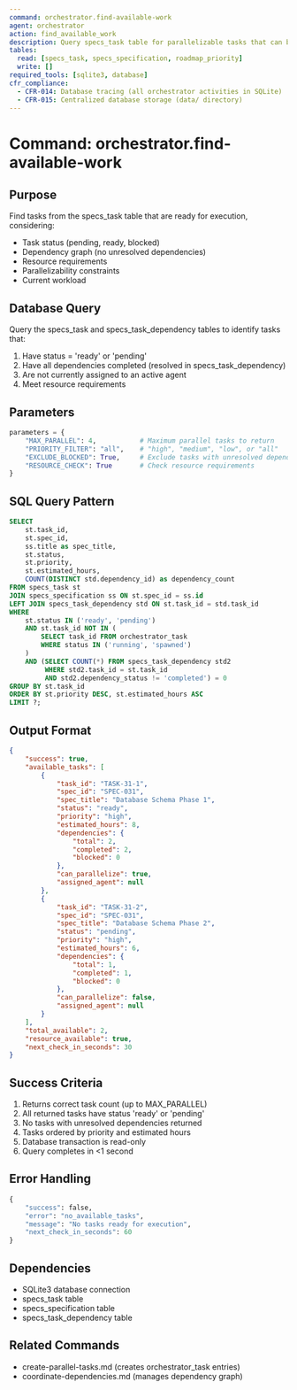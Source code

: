 ```yaml
---
command: orchestrator.find-available-work
agent: orchestrator
action: find_available_work
description: Query specs_task table for parallelizable tasks that can be executed
tables:
  read: [specs_task, specs_specification, roadmap_priority]
  write: []
required_tools: [sqlite3, database]
cfr_compliance:
  - CFR-014: Database tracing (all orchestrator activities in SQLite)
  - CFR-015: Centralized database storage (data/ directory)
---
```


# Command: orchestrator.find-available-work

## Purpose

Find tasks from the specs_task table that are ready for execution, considering:
- Task status (pending, ready, blocked)
- Dependency graph (no unresolved dependencies)
- Resource requirements
- Parallelizability constraints
- Current workload

## Database Query

Query the specs_task and specs_task_dependency tables to identify tasks that:
1. Have status = 'ready' or 'pending'
2. Have all dependencies completed (resolved in specs_task_dependency)
3. Are not currently assigned to an active agent
4. Meet resource requirements

## Parameters

```python
parameters = {
    "MAX_PARALLEL": 4,           # Maximum parallel tasks to return
    "PRIORITY_FILTER": "all",    # "high", "medium", "low", or "all"
    "EXCLUDE_BLOCKED": True,     # Exclude tasks with unresolved dependencies
    "RESOURCE_CHECK": True       # Check resource requirements
}
```

## SQL Query Pattern

```sql
SELECT
    st.task_id,
    st.spec_id,
    ss.title as spec_title,
    st.status,
    st.priority,
    st.estimated_hours,
    COUNT(DISTINCT std.dependency_id) as dependency_count
FROM specs_task st
JOIN specs_specification ss ON st.spec_id = ss.id
LEFT JOIN specs_task_dependency std ON st.task_id = std.task_id
WHERE
    st.status IN ('ready', 'pending')
    AND st.task_id NOT IN (
        SELECT task_id FROM orchestrator_task
        WHERE status IN ('running', 'spawned')
    )
    AND (SELECT COUNT(*) FROM specs_task_dependency std2
         WHERE std2.task_id = st.task_id
         AND std2.dependency_status != 'completed') = 0
GROUP BY st.task_id
ORDER BY st.priority DESC, st.estimated_hours ASC
LIMIT ?;
```

## Output Format

```json
{
    "success": true,
    "available_tasks": [
        {
            "task_id": "TASK-31-1",
            "spec_id": "SPEC-031",
            "spec_title": "Database Schema Phase 1",
            "status": "ready",
            "priority": "high",
            "estimated_hours": 8,
            "dependencies": {
                "total": 2,
                "completed": 2,
                "blocked": 0
            },
            "can_parallelize": true,
            "assigned_agent": null
        },
        {
            "task_id": "TASK-31-2",
            "spec_id": "SPEC-031",
            "spec_title": "Database Schema Phase 2",
            "status": "pending",
            "priority": "high",
            "estimated_hours": 6,
            "dependencies": {
                "total": 1,
                "completed": 1,
                "blocked": 0
            },
            "can_parallelize": false,
            "assigned_agent": null
        }
    ],
    "total_available": 2,
    "resource_available": true,
    "next_check_in_seconds": 30
}
```

## Success Criteria

1. Returns correct task count (up to MAX_PARALLEL)
2. All returned tasks have status 'ready' or 'pending'
3. No tasks with unresolved dependencies returned
4. Tasks ordered by priority and estimated hours
5. Database transaction is read-only
6. Query completes in <1 second

## Error Handling

```python
{
    "success": false,
    "error": "no_available_tasks",
    "message": "No tasks ready for execution",
    "next_check_in_seconds": 60
}
```

## Dependencies

- SQLite3 database connection
- specs_task table
- specs_specification table
- specs_task_dependency table

## Related Commands

- create-parallel-tasks.md (creates orchestrator_task entries)
- coordinate-dependencies.md (manages dependency graph)
